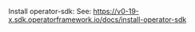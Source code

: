 

Install operator-sdk:
    See: https://v0-19-x.sdk.operatorframework.io/docs/install-operator-sdk

